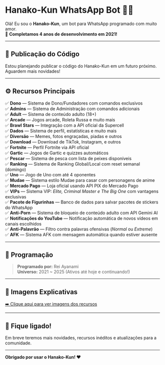 # Hanako-Kun WhatsApp Bot 🤖✨

Olá! Eu sou o **Hanako-Kun**, um bot para WhatsApp programado com muito amor.  
🌟 **Completamos 4 anos de desenvolvimento em 2021!**

---

## 📢 Publicação do Código

Estou planejando publicar o código do Hanako-Kun em um futuro próximo. Aguardem mais novidades!

---

## ⚙️ Recursos Principais

✅ **Dono** — Sistema de Dono/Fundadores com comandos exclusivos  
✅ **Admins** — Sistema de Administração com comandos adicionais  
✅ **Adult** — Sistema de conteúdo adulto (18+)  
✅ **Arcade** — Jogos arcade, Roleta Russa e muito mais  
✅ **Brawl Stars** — Integração com a API oficial da Supercell  
✅ **Dados** — Sistema de perfil, estatísticas e muito mais  
✅ **Diversão** — Memes, fotos engraçadas, piadas e outros  
✅ **Download** — Download de TikTok, Instagram, e outros  
✅ **Fortnite** — Perfil Fortnite via API oficial  
✅ **Gartic** — Jogos de Gartic e quizzes automáticos  
✅ **Pescar** — Sistema de pesca com lista de peixes disponíveis  
✅ **Ranking** — Sistema de Ranking Global/Local com reset semanal (domingo)  
✅ **Uno** — Jogo de Uno com até 4 oponentes  
✅ **Mudae** — Sistema estilo Mudae para casar com personagens de anime  
✅ **Mercado Pago** — Loja oficial usando API PIX do Mercado Pago  
✅ **VIPs** — Sistema VIP: *Elite, Criminal Master e The Big One* com vantagens exclusivas  
✅ **Pacote de Figurinhas** — Banco de dados para salvar pacotes de stickers do WhatsApp  
✅ **Anti-Porn** — Sistema de bloqueio de conteúdo adulto com API Gemini AI  
✅ **Notificações do YouTube** — Notificação automática de novos vídeos em canais escolhidos  
✅ **Anti-Palavrão** — Filtro contra palavras ofensivas (*Normal* ou *Extreme*)  
✅ **AFK** — Sistema AFK com mensagem automática quando estiver ausente

---

## 👑 Programação

> **Programado por:** Rei Ayanami  
> **Universo:** 2021 ~ 2025 (Ativos até hoje e continuando!)

---

## 📸 Imagens Explicativas

[➡️ Clique aqui para ver imagens dos recursos](https://imgur.com/a/VrUh7S0)

---

## 🚀 Fique ligado!

Em breve teremos mais novidades, recursos inéditos e atualizações para a comunidade.

---

**Obrigado por usar o Hanako-Kun! ❤️**
